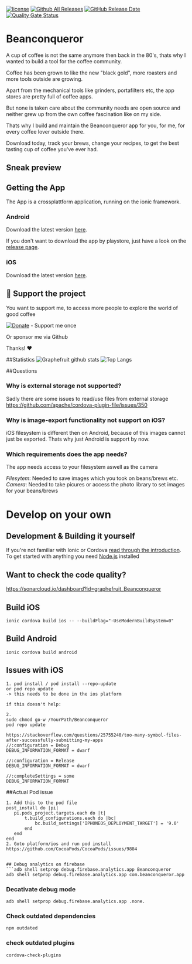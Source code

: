 [![license](https://img.shields.io/badge/license-GPL%203.0-brightgreen.svg)](https://www.gnu.org/licenses/gpl-3.0.en.html) [![Github All Releases](https://img.shields.io/github/downloads/graphefruit/beanconqueror/total.svg)](https://github.com/graphefruit/beanconqueror/releases) [![GitHub Release Date](https://img.shields.io/github/release-date/graphefruit/beanconqueror.svg)](https://github.com/graphefruit/beanconqueror/releases)
[![Quality Gate Status](https://sonarcloud.io/api/project_badges/measure?project=graphefruit_Beanconqueror&metric=alert_status)](https://sonarcloud.io/dashboard?id=graphefruit_Beanconqueror)
# Beanconqueror

A cup of coffee is not the same anymore then back in the 80's, thats why I wanted to build a tool for the coffee community.

Coffee has been grown to like the new "black gold", more roasters and more tools outside are growing.

Apart from the mechanical tools like grinders, portafilters etc, the app stores are pretty full of coffee apps.

But none is taken care about the community needs are open source and neither grew up from the own coffee fascination like on my side.

Thats why I build and maintain the Beanconqueror app for you, for me, for every coffee lover outside there.

Download today, track your brews, change your recipes, to get the best tasting cup of coffee you've ever had.

## Sneak preview

## Getting the App
The App is a crossplattform application, running on the ionic framework. 


### Android
Download the latest version [here](https://play.google.com/store/apps/details?id=com.beanconqueror.app).

If you don't want to download the app by playstore, just have a look on the [release page](https://github.com/graphefruit/Beanconqueror/releases).

### iOS
Download the latest version [here](https://apps.apple.com/de/app/beanconqueror/id1445297158).

## :sparkling_heart: Support the project
You want to support me, to access more people to explore the world of good coffee

[![Donate](https://img.shields.io/badge/Donate-PayPal-green.svg)](https://www.paypal.me/LarsSaalbach) - Support me once

Or sponsor me via Github


Thanks! :heart:


##Statistics
![Graphefruit github stats](https://github-readme-stats.vercel.app/api?username=graphefruit&theme=dark&repo=Beanconqueror)
![Top Langs](https://github-readme-stats.vercel.app/api/top-langs/?username=graphefruit&theme=dark)

##Questions

### Why is external storage not supported?
Sadly there are some issues to read/use files from external storage
https://github.com/apache/cordova-plugin-file/issues/350

### Why is image-export functionality not support on iOS?
iOS filesystem is different then on Android, because of this images cannot just be exported.
Thats why just Android is support by now.

### Which requirements does the app needs?
The app needs access to your filesystem aswell as the camera

*Filesytem*: Needed to save images which you took on beans/brews etc.
*Camera*: Needed to take picures or access the photo library to set images for your beans/brews


# Develop on your own

## Development & Building it yourself

If you're not familiar with Ionic or Cordova [read through the introduction](http://ionicframework.com/docs/intro/installation/).  
To get started with anything you need [Node.js](https://nodejs.org/en/download/) installed



## Want to check the code quality?
https://sonarcloud.io/dashboard?id=graphefruit_Beanconqueror


## Build iOS
```
ionic cordova build ios -- --buildFlag="-UseModernBuildSystem=0"
```

## Build Android
```
ionic cordova build android
```

## Issues with iOS
```
1. pod install / pod install --repo-update
or pod repo update
-> this needs to be done in the ios platform

if this doesn't help:

2.
sudo chmod go-w /YourPath/Beanconqueror
pod repo update

https://stackoverflow.com/questions/25755240/too-many-symbol-files-after-successfully-submitting-my-apps
//:configuration = Debug
DEBUG_INFORMATION_FORMAT = dwarf

//:configuration = Release
DEBUG_INFORMATION_FORMAT = dwarf

//:completeSettings = some
DEBUG_INFORMATION_FORMAT

```

##Actual Pod issue
```
1. Add this to the pod file
post_install do |pi|
   pi.pods_project.targets.each do |t|
       t.build_configurations.each do |bc|
           bc.build_settings['IPHONEOS_DEPLOYMENT_TARGET'] = '9.0'
       end
   end
end
2. Goto platform/ios and run pod install
https://github.com/CocoaPods/CocoaPods/issues/9884


## Debug analytics on firebase
```adb shell setprop debug.firebase.analytics.app Beanconqueror
adb shell setprop debug.firebase.analytics.app com.beanconqueror.app
```
### Decativate debug mode
```
adb shell setprop debug.firebase.analytics.app .none.
```


### Check outdated dependencies
```
npm outdated
```

### check outdated plugins
```
cordova-check-plugins
```
